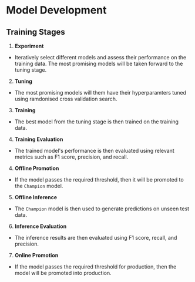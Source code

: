 # Model Development

## Training Stages

1. **Experiment**
- Iteratively select different models and assess their performance on the training data. The most promising models will be taken forward to the tuning stage.
2. **Tuning**
- The most promising models will them have their hyperparamters tuned using ramdonised cross validation search.
3. **Training**
- The best model from the tuning stage is then trained on the training data.
4. **Training Evaluation**
- The trained model's performance is then evaluated using relevant metrics such as F1 score, precision, and recall.
4. **Offline Promotion**
- If the model passes the required threshold, then it will be promoted to the `Champion` model.
5. **Offline Inference**
- The `Champion` model is then used to generate predictions on unseen test data.
6. **Inference Evaluation**
- The inference results are then evaluated using F1 score, recall, and precision.
7. **Online Promotion**
- If the model passes the required threshold for production, then the model will be promoted into production.
